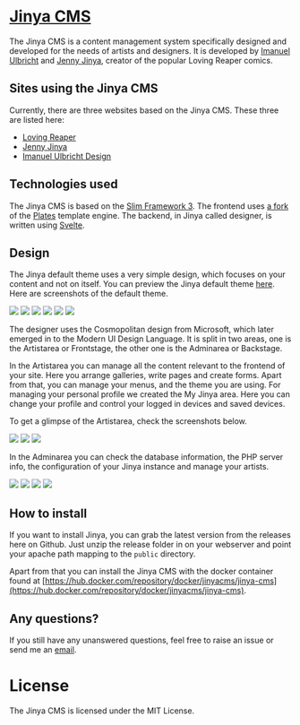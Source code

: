 # [Jinya CMS](https://jinya.de)
The Jinya CMS is a content management system specifically designed and developed for the needs of artists and designers. It is developed by [Imanuel Ulbricht](https://imanuel.dev) and [Jenny Jinya](https://jenny-jinya.com), creator of the popular Loving Reaper comics.

## Sites using the Jinya CMS
Currently, there are three websites based on the Jinya CMS. These three are listed here:

* [Loving Reaper](https://lovingreaper.com)
* [Jenny Jinya](https://jenny-jinya.com)
* [Imanuel Ulbricht Design](https://imanuel.ulbricht.design)

## Technologies used
The Jinya CMS is based on the [Slim Framework 3](https://www.slimframework.com/). The frontend uses [a fork](https://plates.jinya.de/) of the [Plates](https://platesphp.com/) template engine. The backend, in Jinya called designer, is written using [Svelte](https://svelte.dev/).

## Design
The Jinya default theme uses a very simple design, which focuses on your content and not on itself. You can preview the Jinya default theme [here](https://imanuel.ulbricht.design). Here are screenshots of the default theme.

![](screenshots/frontend/1e1b438ab8c064ef94ec82a3e4bb2b0e0f4fd5a1ae686592e30f43106e7145e2)
![](screenshots/frontend/3f878cbdf9f5ec2909c085b3f8e82e94da00a9bbe403c6a1995c0a6d77ec1c42)
![](screenshots/frontend/20f12068a82bfbfe5f35a26fb85b64a61224c26d4e25e2fe268f49d234b75e83)
![](screenshots/frontend/25fe2304d471a53dc88229fecf40a6d578011b1a020c46fff36d7661a5e3cfa1)
![](screenshots/frontend/b94da6bb828e029dec3f2f8689dda8f598d397b4204aa6a2bf5789ad32c9e782)
![](screenshots/frontend/9b3c8f4708c8cb837eb60a1b5c63ce8f94a8d5d1ff6ba596aa6ed3ca34ac188a)

The designer uses the Cosmopolitan design from Microsoft, which later emerged in to the Modern UI Design Language. It is split in two areas, one is the Artistarea or Frontstage, the other one is the Adminarea or Backstage.

In the Artistarea you can manage all the content relevant to the frontend of your site. Here you arrange galleries, write pages and create forms. Apart from that, you can manage your menus, and the theme you are using. For managing your personal profile we created the My Jinya area. Here you can change your profile and control your logged in devices and saved devices.

To get a glimpse of the Artistarea, check the screenshots below.

![](screenshots/designer/frontstage/files.png)
![](screenshots/designer/frontstage/upload-file.png)
![](screenshots/designer/frontstage/galleries.png)

In the Adminarea you can check the database information, the PHP server info, the configuration of your Jinya instance and manage your artists.

![](screenshots/designer/backstage/phpinfo.png)
![](screenshots/designer/backstage/mysqlinfo.png)
![](screenshots/designer/backstage/querytool.png)
![](screenshots/designer/backstage/artists.png)

## How to install
If you want to install Jinya, you can grab the latest version from the releases here on Github. Just unzip the release folder in on your webserver and point your apache path mapping to the `public` directory.

Apart from that you can install the Jinya CMS with the docker container found at [https://hub.docker.com/repository/docker/jinyacms/jinya-cms](https://hub.docker.com/repository/docker/jinyacms/jinya-cms).

## Any questions?
If you still have any unanswered questions, feel free to raise an issue or send me an [email](mailto:me@imanuel.dev).

# License
The Jinya CMS is licensed under the MIT License.